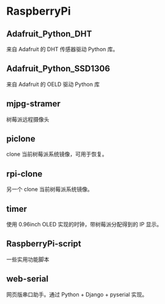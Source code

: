 # RaspberryPi



## Adafruit_Python_DHT

来自 Adafruit 的 DHT 传感器驱动 Python 库。



## Adafruit_Python_SSD1306

来自 Adafruit 的 OELD 驱动 Python 库



## mjpg-stramer

树莓派远程摄像头



## piclone

clone 当前树莓派系统镜像，可用于恢复。



## rpi-clone

另一个 clone 当前树莓派系统镜像。



## timer

使用 0.96inch OLED 实现的时钟，带树莓派分配得到的 IP 显示。



## RaspberryPi-script

一些实用功能脚本



## web-serial

网页版串口助手。通过 Python + Django + pyserial 实现。



